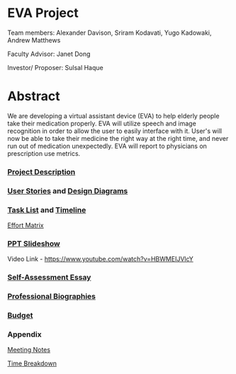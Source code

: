 # EVA Project

Team members: Alexander Davison, Sriram Kodavati, Yugo Kadowaki, Andrew Matthews

Faculty Advisor: Janet Dong

Investor/ Proposer: Sulsal Haque

# Abstract
We are developing a virtual assistant device (EVA) to help elderly people take their medication properly. EVA will utilize speech and image recognition in order to allow the user to easily interface with it. User's will now be able to take their medicine the right way at the right time, and never run out of medication unexpectedly. EVA will report to physicians on prescription use metrics. 

### [Project Description](ProjectDescription.md)

### [User Stories](UserStories.md) and [Design Diagrams](DesignDiagrams.pdf)

### [Task List](Tasklist.md) and [Timeline](Timeline.pdf)

[Effort Matrix](EffortMatrix.pdf)

### [PPT Slideshow](SlidePresentation.pdf)
Video Link - https://www.youtube.com/watch?v=HBWMEIJVlcY

### [Self-Assessment Essay](SelfAssesmentEssay.pdf)

### [Professional Biographies](ProfessionalBiography.md)

### [Budget](Budget.md)
### Appendix
[Meeting Notes](MeetingNotes.pdf)

[Time Breakdown](TimeBreakdown.pdf)
